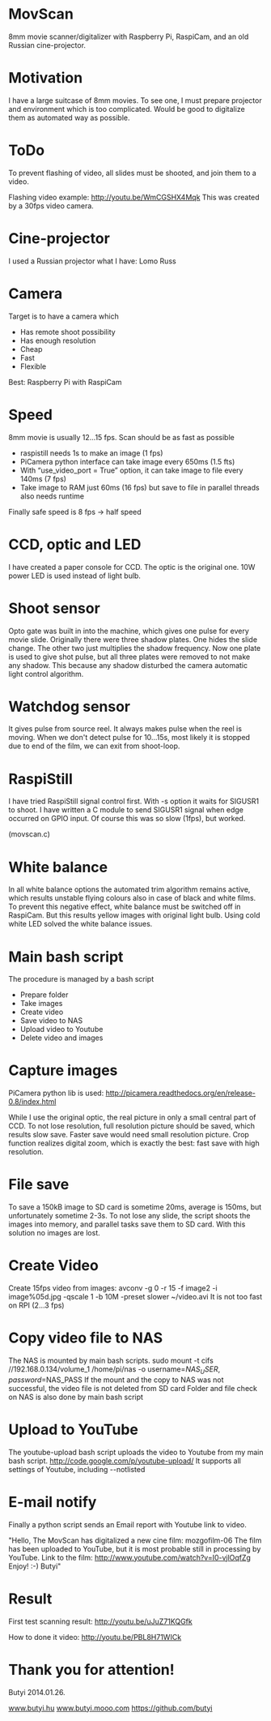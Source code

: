MovScan
=======
8mm movie scanner/digitalizer with Raspberry Pi, RaspiCam, and an old Russian cine-projector.

Motivation
==========
I have a large suitcase of 8mm movies. To see one, I must prepare projector and environment which is too complicated. Would be good to digitalize them as automated way as possible.

ToDo
====
To prevent flashing of video, all slides must be shooted, and join them to a video.

Flashing video example:
http://youtu.be/WmCGSHX4Mqk
This was created by a 30fps video camera.

Cine-projector
==============
I used a Russian projector what I have: Lomo Russ

Camera
======
Target is to have a camera which
- Has remote shoot possibility
- Has enough resolution
- Cheap
- Fast
- Flexible 

Best: Raspberry Pi with RaspiCam

Speed
=====
8mm movie is usually 12...15 fps.
Scan should be as fast as possible
- raspistill needs 1s to make an image (1 fps)
- PiCamera python interface can take image every 650ms (1.5 fts)
- With “use_video_port = True﻿” option, it can take image to file every 140ms (7 fps)
- Take image to RAM just 60ms (16 fps) but save to file in parallel threads also needs runtime

Finally safe speed is 8 fps -> half speed

CCD, optic and LED
==================
I have created a paper console for CCD. The optic is the original one. 10W power LED is used instead of light bulb. 

Shoot sensor
============
Opto gate was built in into the machine, which gives one pulse for every movie slide. Originally there were three shadow plates. One hides the slide change. The other two just multiplies the shadow frequency. Now one plate is used to give shot pulse, but all three plates were removed to not make any shadow. This because any shadow disturbed the camera automatic light control algorithm. 

Watchdog sensor
===============
It gives pulse from source reel. It always makes pulse when the reel is moving. When we don't detect pulse for 10...15s, most likely it is stopped due to end of the film, we can exit from shoot-loop. 

RaspiStill
==========
I have tried RaspiStill signal control first. With -s option it waits for SIGUSR1 to shoot. I have written a C module to send SIGUSR1 signal when edge occurred on GPIO input. Of course this was so slow (1fps), but worked.

(movscan.c)

White balance
=============
In all white balance options the automated trim algorithm remains active, which results unstable flying colours also in case of black and white films.
To prevent this negative effect, white balance must be switched off in RaspiCam.
But this results yellow images with original light bulb.
Using cold white LED solved the white balance issues. 

Main bash script
================
The procedure is managed by a bash script
- Prepare folder
- Take images
- Create video
- Save video to NAS
- Upload video to Youtube
- Delete video and images

Capture images
==============
PiCamera python lib is used:
http://picamera.readthedocs.org/en/release-0.8/index.html

While I use the original optic, the real picture in only a small central part of CCD. To not lose resolution, full resolution picture should be saved, which results slow save. Faster save would need small resolution picture. Crop function realizes digital zoom, which is exactly the best: fast save with high resolution.

File save
=========
To save a 150kB image to SD card is sometime 20ms, average is 150ms, but unfortunately sometime 2-3s. 
To not lose any slide, the script shoots the images into memory, and parallel tasks save them to SD card. 
With this solution no images are lost. 

Create Video
============
Create 15fps video from images:
avconv -g 0 -r 15 -f image2 -i image%05d.jpg -qscale 1 -b 10M -preset slower ~/video.avi
It is not too fast on RPI (2...3 fps)

Copy video file to NAS
======================
The NAS is mounted by main bash scripts.
sudo mount -t cifs //192.168.0.134/volume_1 /home/pi/nas -o username=$NAS_USER,password=$NAS_PASS
If the mount and the copy to NAS was not successful, the video file is not deleted from SD card
Folder and file check on NAS is also done by main bash script

Upload to YouTube
=================
The youtube-upload bash script uploads the video to Youtube from my main bash script.
http://code.google.com/p/youtube-upload/
It supports all settings of Youtube, including --notlisted

E-mail notify
=============
Finally a python script sends an Email report with Youtube link to video.

"Hello,
The MovScan has digitalized a new cine film: mozgofilm-06
The film has been uploaded to YouTube, but it is most probable still in processing by YouTube.
Link to the film: http://www.youtube.com/watch?v=I0-vjlOqfZg
Enjoy! :-)
Butyi"

Result
======
First test scanning result:
http://youtu.be/uJuZ71KQGfk

How to done it video:
http://youtu.be/PBL8H71WICk

Thank you for attention!
========================
Butyi
2014.01.26.

www.butyi.hu
www.butyi.mooo.com
https://github.com/butyi


